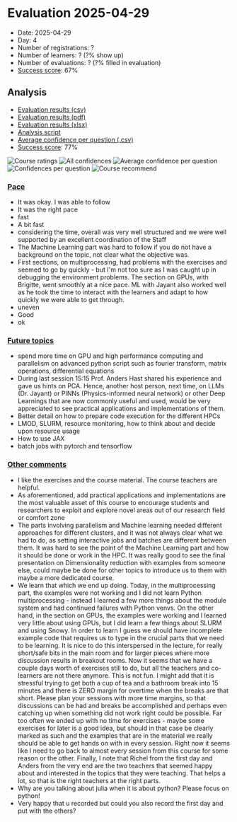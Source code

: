 # Evaluation 2025-04-29

- Date: 2025-04-29
- Day: 4
- Number of registrations: ?
- Number of learners: ? (?% show up)
- Number of evaluations: ? (?% filled in evaluation)
- [Success score](success_score.txt): 67%

## Analysis

- [Evaluation results (csv)](evaluation_20250429_day_4.csv)
- [Evaluation results (pdf)](evaluation_20250429_day_4.pdf)
- [Evaluation results (xlsx)](evaluation_20250429_day_4.xlsx)
- [Analysis script](analyse.R)
- [Average confidence per question (.csv)](average_confidences.csv)
- [Success score](success_score.txt): 77%

![Course ratings](course_rating.png)
![All confidences](all_confidences.png)
![Average confidence per question](average_confidences_per_question.png)
![Confidences per question](confidences_per_question.png)
![Course recommend](recommend.png)

### [Pace](pace.txt)

- It was okay. I was able to follow
- It was the right pace
- fast
- A bit fast
- considering the time, overall was very well structured and we were well supported by an excellent coordination of the Staff
- The Machine Learning part was hard to follow if you do not have a background on the topic, not clear what the objective was.
- First sections, on multiprocessing, had problems with the exercises and seemed to go by quickly - but I'm not too sure as I was caught up in debugging the environment problems. The section on GPUs, with Brigitte, went smoothly at a nice pace. ML with Jayant also worked well as he took the time to interact with the learners and adapt to how quickly we were able to get through.
- uneven
- Good
- ok

### [Future topics](future_topics.txt)

- spend more time on GPU and high performance computing and parallelism on advanced python script such as fourier transform, matrix operations, differential equations
- During last session 15:15 Prof. Anders Hast shared his experience and gave us hints on PCA. Hence, another host person, next time, on LLMs (Dr. Jayant) or PINNs (Physics-informed neural network) or other Deep Learnings that are now commonly useful and used, would be very appreciated to see practical applications and implementations of them.
- Better detail on how to prepare code execution for the different HPCs
- LMOD, SLURM, resource monitoring, how to think about and decide upon resource usage
- How to use JAX
- batch jobs with pytorch and tensorflow

### [Other comments](comments.txt)

- I like the exercises and the course material. The course teachers are helpful.
- As aforementioned, add practical applications and implementations are the most valuable asset of this course to encourage students and researchers to exploit and explore novel areas out of our research field or comfort zone
- The parts involving parallelism and Machine learning needed different approaches for different clusters, and it was not always clear what we had to do, as setting interactive jobs and batches are different between them. It was hard to see the point of the Machine Learning part and how it should be done or work in the HPC. It was really good to see the final presentation on Dimensionality reduction with examples from someone else, could maybe be done for other topics to introduce us to them with maybe a more dedicated course.
- We learn that which we end up doing. Today, in the multiprocessing part, the examples were not working and I did not learn Python multiprocessing - instead I learned a few more things about the module system and had continued failures with Python venvs. On the other hand, in the section on GPUs, the examples were working and I learned very little about using GPUs, but I did learn a few things about SLURM and using Snowy. In order to learn I guess we should have incomplete example code that requires us to type in the crucial parts that we need to be learning. It is nice to do this interspersed in the lecture, for really short/safe bits in the main room and for larger pieces where more discussion results in breakout rooms. Now it seems that we have a couple days worth of exercises still to do, but all the teachers and co-learners are not there anymore. This is not fun. I might add that it is stressful trying to get both a cup of tea and a bathroom break into 15 minutes and there is ZERO margin for overtime when the breaks are that short. Please plan your sessions with more time margins, so that discussions can be had and breaks be accomplished and perhaps even catching up when something did not work right could be possible. Far too often we ended up with no time for exercises - maybe some exercises for later is a good idea, but should in that case be clearly marked as such and the examples that are in the material we really should be able to get hands on with in every session. Right now it seems like I need to go back to almost every session from this course for some reason or the other. Finally, I note that Richel from the first day and Anders from the very end are the two teachers that seemed happy about and interested in the topics that they were teaching. That helps a lot, so that is the right teachers at the right parts.
- Why are you talking about julia when it is about python? Please focus on python!
- Very happy that u recorded but could you also record the first day and put with the others?
